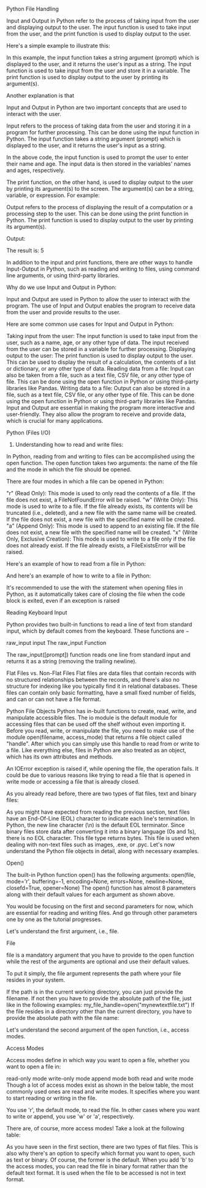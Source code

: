 Python File Handling



Input and Output in Python refer to the process of taking input from the user and displaying output to the user. The input function is used to take input from the user, and the print function is used to display output to the user.



Here's a simple example to illustrate this: 





In this example, the input function takes a string argument (prompt) which is displayed to the user, and it returns the user's input as a string. The input function is used to take input from the user and store it in a variable. The print function is used to display output to the user by printing its argument(s).

Another explanation is that



Input and Output in Python are two important concepts that are used to interact with the user.

Input refers to the process of taking data from the user and storing it in a program for further processing. This can be done using the input function in Python. The input function takes a string argument (prompt) which is displayed to the user, and it returns the user's input as a string.







In the above code, the input function is used to prompt the user to enter their name and age. The input data is then stored in the variables' names and ages, respectively.



The print function, on the other hand, is used to display output to the user by printing its argument(s) to the screen. The argument(s) can be a string, variable, or expression. For example:





Output refers to the process of displaying the result of a computation or a processing step to the user. This can be done using the print function in Python. The print function is used to display output to the user by printing its argument(s).







Output:

The result is: 5



In addition to the input and print functions, there are other ways to handle Input-Output in Python, such as reading and writing to files, using command line arguments, or using third-party libraries.



Why do we use Input and Output in Python:



Input and Output are used in Python to allow the user to interact with the program. The use of Input and Output enables the program to receive data from the user and provide results to the user.

Here are some common use cases for Input and Output in Python:

Taking input from the user: The input function is used to take input from the user, such as a name, age, or any other type of data. The input received from the user can be stored in a variable for further processing.
Displaying output to the user: The print function is used to display output to the user. This can be used to display the result of a calculation, the contents of a list or dictionary, or any other type of data.
Reading data from a file: Input can also be taken from a file, such as a text file, CSV file, or any other type of file. This can be done using the open function in Python or using third-party libraries like Pandas.
Writing data to a file: Output can also be stored in a file, such as a text file, CSV file, or any other type of file. This can be done using the open function in Python or using third-party libraries like Pandas.
Input and Output are essential in making the program more interactive and user-friendly. They also allow the program to receive and provide data, which is crucial for many applications.



Python (Files I/O)
1. Understanding how to read and write files:

In Python, reading from and writing to files can be accomplished using the open function. The open function takes two arguments: the name of the file and the mode in which the file should be opened.

There are four modes in which a file can be opened in Python:

"r" (Read Only): This mode is used to only read the contents of a file. If the file does not exist, a FileNotFoundError will be raised.
"w" (Write Only): This mode is used to write to a file. If the file already exists, its contents will be truncated (i.e., deleted), and a new file with the same name will be created. If the file does not exist, a new file with the specified name will be created.
"a" (Append Only): This mode is used to append to an existing file. If the file does not exist, a new file with the specified name will be created.
"x" (Write Only, Exclusive Creation): This mode is used to write to a file only if the file does not already exist. If the file already exists, a FileExistsError will be raised.


Here's an example of how to read from a file in Python:





And here's an example of how to write to a file in Python:





It's recommended to use the with the statement when opening files in Python, as it automatically takes care of closing the file when the code block is exited, even if an exception is raised

 

Reading Keyboard Input

Python provides two built-in functions to read a line of text from standard input, which by default comes from the keyboard. These functions are −

raw_input
input
The raw_input Function

The raw_input([prompt]) function reads one line from standard input and returns it as a string (removing the trailing newline).



Flat Files vs. Non-Flat Files
Flat files are data files that contain records with no structured relationships between the records, and there's also no structure for indexing like you typically find it in relational databases. These files can contain only basic formatting, have a small fixed number of fields, and can or can not have a file format.





Python File Objects
Python has in-built functions to create, read, write, and manipulate accessible files. The io module is the default module for accessing files that can be used off the shelf without even importing it. Before you read, write, or manipulate the file, you need to make use of the module open(filename, access_mode) that returns a file object called "handle". After which you can simply use this handle to read from or write to a file. Like everything else, files in Python are also treated as an object, which has its own attributes and methods.

An IOError exception is raised if, while opening the file, the operation fails. It could be due to various reasons like trying to read a file that is opened in write mode or accessing a file that is already closed.

As you already read before, there are two types of flat files, text and binary files:

As you might have expected from reading the previous section, text files have an End-Of-Line (EOL) character to indicate each line's termination. In Python, the new line character (\n) is the default EOL terminator.
Since binary files store data after converting it into a binary language (0s and 1s), there is no EOL character. This file type returns bytes. This file is used when dealing with non-text files such as images, .exe, or .pyc.
Let's now understand the Python file objects in detail, along with necessary examples.



Open()

The built-in Python function open() has the following arguments: open(file, mode='r', buffering=-1, encoding=None, errors=None, newline=None, closefd=True, opener=None) The open() function has almost 8 parameters along with their default values for each argument as shown above.

You would be focusing on the first and second parameters for now, which are essential for reading and writing files. And go through other parameters one by one as the tutorial progresses.

Let's understand the first argument, i.e., file.



File

file is a mandatory argument that you have to provide to the open function while the rest of the arguments are optional and use their default values.

To put it simply, the file argument represents the path where your file resides in your system.

If the path is in the current working directory, you can just provide the filename. If not then you have to provide the absolute path of the file, just like in the following examples: my_file_handle=open("mynewtextfile.txt") If the file resides in a directory other than the current directory, you have to provide the absolute path with the file name:







Let's understand the second argument of the open function, i.e., access modes.



Access Modes



Access modes define in which way you want to open a file, whether you want to open a file in:

read-only mode
write-only mode
append mode
both read and write mode
Though a lot of access modes exist as shown in the below table, the most commonly used ones are read and write modes. It specifies where you want to start reading or writing in the file.

You use 'r', the default mode, to read the file. In other cases where you want to write or append, you use 'w' or 'a', respectively.

There are, of course, more access modes! Take a look at the following table:





As you have seen in the first section, there are two types of flat files. This is also why there's an option to specify which format you want to open, such as text or binary. Of course, the former is the default. When you add 'b' to the access modes, you can read the file in binary format rather than the default text format. It is used when the file to be accessed is not in text format.
